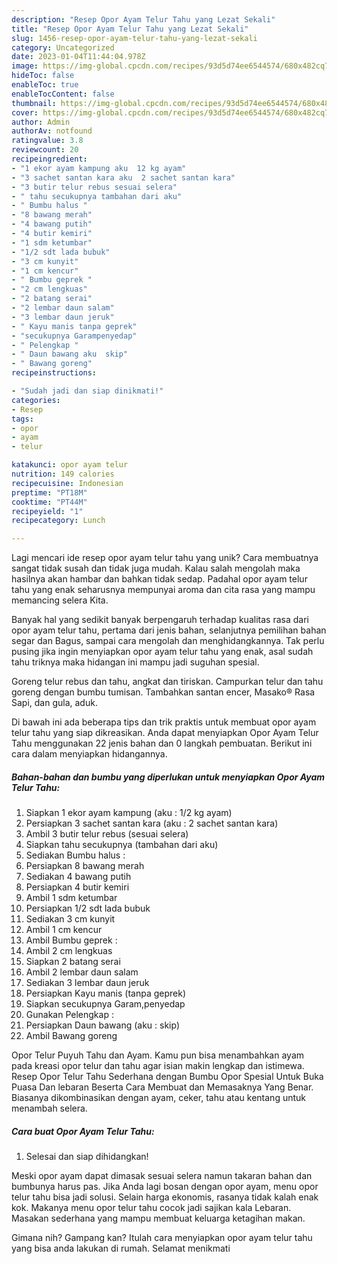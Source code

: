 ```yaml
---
description: "Resep Opor Ayam Telur Tahu yang Lezat Sekali"
title: "Resep Opor Ayam Telur Tahu yang Lezat Sekali"
slug: 1456-resep-opor-ayam-telur-tahu-yang-lezat-sekali
category: Uncategorized
date: 2023-01-04T11:44:04.978Z
image: https://img-global.cpcdn.com/recipes/93d5d74ee6544574/680x482cq70/opor-ayam-telur-tahu-foto-resep-utama.jpg
hideToc: false
enableToc: true
enableTocContent: false
thumbnail: https://img-global.cpcdn.com/recipes/93d5d74ee6544574/680x482cq70/opor-ayam-telur-tahu-foto-resep-utama.jpg
cover: https://img-global.cpcdn.com/recipes/93d5d74ee6544574/680x482cq70/opor-ayam-telur-tahu-foto-resep-utama.jpg
author: Admin
authorAv: notfound
ratingvalue: 3.8
reviewcount: 20
recipeingredient:
- "1 ekor ayam kampung aku  12 kg ayam"
- "3 sachet santan kara aku  2 sachet santan kara"
- "3 butir telur rebus sesuai selera"
- " tahu secukupnya tambahan dari aku"
- " Bumbu halus "
- "8 bawang merah"
- "4 bawang putih"
- "4 butir kemiri"
- "1 sdm ketumbar"
- "1/2 sdt lada bubuk"
- "3 cm kunyit"
- "1 cm kencur"
- " Bumbu geprek "
- "2 cm lengkuas"
- "2 batang serai"
- "2 lembar daun salam"
- "3 lembar daun jeruk"
- " Kayu manis tanpa geprek"
- "secukupnya Garampenyedap"
- " Pelengkap "
- " Daun bawang aku  skip"
- " Bawang goreng"
recipeinstructions:

- "Sudah jadi dan siap dinikmati!"
categories:
- Resep
tags:
- opor
- ayam
- telur

katakunci: opor ayam telur 
nutrition: 149 calories
recipecuisine: Indonesian
preptime: "PT18M"
cooktime: "PT44M"
recipeyield: "1"
recipecategory: Lunch

---
```





Lagi mencari ide resep opor ayam telur tahu yang unik? Cara membuatnya sangat tidak susah dan tidak juga mudah. Kalau salah mengolah maka hasilnya akan hambar dan bahkan tidak sedap. Padahal opor ayam telur tahu yang enak seharusnya mempunyai aroma dan cita rasa yang mampu memancing selera Kita.





Banyak hal yang sedikit banyak berpengaruh terhadap kualitas rasa dari opor ayam telur tahu, pertama dari jenis bahan, selanjutnya pemilihan bahan segar dan Bagus, sampai cara mengolah dan menghidangkannya. Tak perlu pusing jika ingin menyiapkan opor ayam telur tahu yang enak,      asal sudah tahu triknya maka hidangan ini mampu jadi suguhan spesial.














Goreng telur rebus dan tahu, angkat dan tiriskan. Campurkan telur dan tahu goreng dengan bumbu tumisan. Tambahkan santan encer, Masako® Rasa Sapi, dan gula, aduk.






Di bawah ini ada beberapa tips dan trik praktis untuk membuat opor ayam telur tahu yang siap dikreasikan. Anda dapat menyiapkan Opor Ayam Telur Tahu menggunakan 22 jenis bahan dan 0 langkah pembuatan. Berikut ini cara dalam menyiapkan hidangannya.

<!--inarticleads1-->

##### Bahan-bahan dan bumbu yang diperlukan untuk menyiapkan Opor Ayam Telur Tahu:

1. Siapkan 1 ekor ayam kampung (aku : 1/2 kg ayam)
1. Persiapkan 3 sachet santan kara (aku : 2 sachet santan kara)
1. Ambil 3 butir telur rebus (sesuai selera)
1. Siapkan  tahu secukupnya (tambahan dari aku)
1. Sediakan  Bumbu halus :
1. Persiapkan 8 bawang merah
1. Sediakan 4 bawang putih
1. Persiapkan 4 butir kemiri
1. Ambil 1 sdm ketumbar
1. Persiapkan 1/2 sdt lada bubuk
1. Sediakan 3 cm kunyit
1. Ambil 1 cm kencur
1. Ambil  Bumbu geprek :
1. Ambil 2 cm lengkuas
1. Siapkan 2 batang serai
1. Ambil 2 lembar daun salam
1. Sediakan 3 lembar daun jeruk
1. Persiapkan  Kayu manis (tanpa geprek)
1. Siapkan secukupnya Garam,penyedap
1. Gunakan  Pelengkap :
1. Persiapkan  Daun bawang (aku : skip)
1. Ambil  Bawang goreng


Opor Telur Puyuh Tahu dan Ayam. Kamu pun bisa menambahkan ayam pada kreasi opor telur dan tahu agar isian makin lengkap dan istimewa. Resep Opor Telur Tahu Sederhana dengan Bumbu Opor Spesial Untuk Buka Puasa Dan lebaran Beserta Cara Membuat dan Memasaknya Yang Benar. Biasanya dikombinasikan dengan ayam, ceker, tahu atau kentang untuk menambah selera. 

<!--inarticleads2-->

##### Cara buat Opor Ayam Telur Tahu:


1. Selesai dan siap dihidangkan!

Meski opor ayam dapat dimasak sesuai selera namun takaran bahan dan bumbunya harus pas. Jika Anda lagi bosan dengan opor ayam, menu opor telur tahu bisa jadi solusi. Selain harga ekonomis, rasanya tidak kalah enak kok. Makanya menu opor telur tahu cocok jadi sajikan kala Lebaran. Masakan sederhana yang mampu membuat keluarga ketagihan makan. 

Gimana nih? Gampang kan? Itulah cara menyiapkan opor ayam telur tahu yang bisa anda lakukan di rumah. Selamat menikmati
